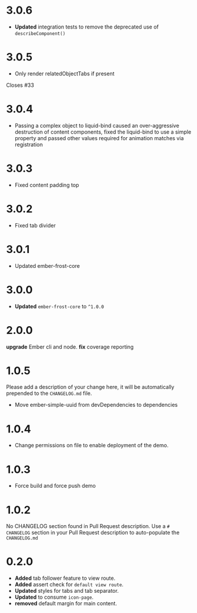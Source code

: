 # 3.0.6
* **Updated** integration tests to remove the deprecated use of `describeComponent()`


# 3.0.5
- Only render relatedObjectTabs if present

Closes #33 

# 3.0.4
* Passing a complex object to liquid-bind caused an over-aggressive destruction of content components, fixed the liquid-bind to use a simple property and passed other values required for animation matches via registration


# 3.0.3
* Fixed content padding top

# 3.0.2
* Fixed tab divider


# 3.0.1
* Updated ember-frost-core


# 3.0.0
* **Updated** `ember-frost-core` to `^1.0.0`



# 2.0.0
**upgrade** Ember cli and node.
**fix** coverage reporting



# 1.0.5

Please add a description of your change here, it will be automatically prepended to the `CHANGELOG.md` file.
- Move ember-simple-uuid from devDependencies to dependencies


# 1.0.4
* Change permissions on file to enable deployment of the demo.


# 1.0.3
* Force build and force push demo



# 1.0.2
No CHANGELOG section found in Pull Request description.
Use a `# CHANGELOG` section in your Pull Request description to auto-populate the `CHANGELOG.md`

# 0.2.0

* **Added** tab follower feature to view route.
* **Added** assert check for `default view route`.
* **Updated** styles for tabs and tab separator.
* **Updated** to consume `icon-page`.
* **removed** default margin for main content.



